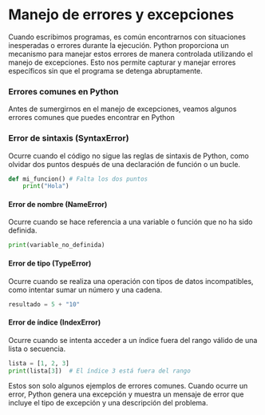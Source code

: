 # Manejo de errores y excepciones

Cuando escribimos programas, es común encontrarnos con situaciones inesperadas o errores durante la ejecución. Python proporciona un mecanismo para manejar estos errores de manera controlada utilizando el manejo de excepciones. Esto nos permite capturar y manejar errores específicos sin que el programa se detenga abruptamente.

### Errores comunes en Python

Antes de sumergirnos en el manejo de excepciones, veamos algunos errores comunes que puedes encontrar en Python

### Error de sintaxis (SyntaxError)

Ocurre cuando el código no sigue las reglas de sintaxis de Python, como olvidar dos puntos después de una declaración de función o un bucle.

```python
def mi_funcion() # Falta los dos puntos
    print("Hola")
```

#### Error de nombre (NameError)
Ocurre cuando se hace referencia a una variable o función que no ha sido definida.

```python
print(variable_no_definida)
```

#### Error de tipo (TypeError)

Ocurre cuando se realiza una operación con tipos de datos incompatibles, como intentar sumar un número y una cadena.

```python
resultado = 5 + "10"
```

#### Error de índice (IndexError)

Ocurre cuando se intenta acceder a un índice fuera del rango válido de una lista o secuencia.

```python
lista = [1, 2, 3]
print(lista[3])  # El índice 3 está fuera del rango
```


Estos son solo algunos ejemplos de errores comunes. Cuando ocurre un error, Python genera una excepción y muestra un mensaje de error que incluye el tipo de excepción y una descripción del problema.